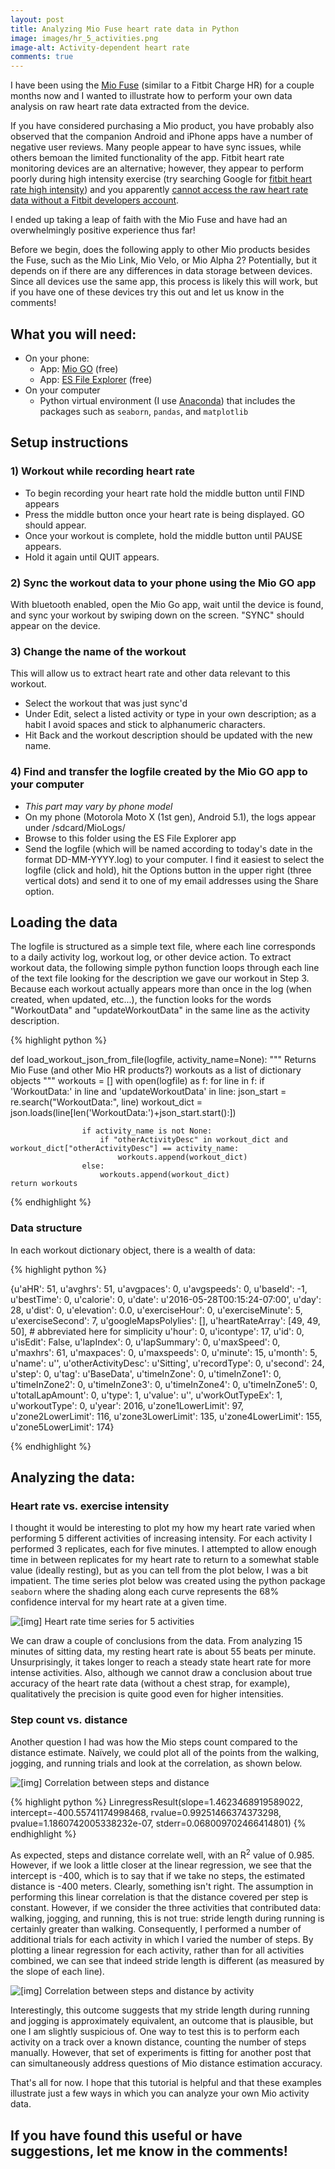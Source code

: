 ```yaml
---
layout: post
title: Analyzing Mio Fuse heart rate data in Python
image: images/hr_5_activities.png
image-alt: Activity-dependent heart rate
comments: true
---
```


I have been using the <a href="http://www.mioglobal.com/Mio-FUSE-Heart-Rate-Training-Activity-Tracker/Product.aspx" target="_blank">Mio Fuse</a> (similar to a Fitbit Charge HR) for a couple months now and I wanted to illustrate how to perform your own data analysis on raw heart rate data extracted from the device.

If you have considered purchasing a Mio product, you have probably also observed that the companion Android and iPhone apps have a number of negative user reviews. Many people appear to have sync issues, while others bemoan the limited functionality of the app. Fitbit heart rate monitoring devices are an alternative; however, they appear to perform poorly during high intensity exercise (try searching Google for <a href="https://www.google.com/search?q=fitbit%20heart%20rate%20high%20intensity" target="_blank">fitbit heart rate high intensity</a>) and you apparently <a href="https://community.fitbit.com/t5/Fitbit-com-Dashboard/Download-HeartRate-data/td-p/1212798" _target="blank">cannot access the raw heart rate data without a Fitbit developers account</a>.

I ended up taking a leap of faith with the Mio Fuse and have had an overwhelmingly positive experience thus far!

Before we begin, does the following apply to other Mio products besides the Fuse, such as the Mio Link, Mio Velo, or Mio Alpha 2? Potentially, but it depends on if there are any differences in data storage between devices. Since all devices use the same app, this process is likely this will work, but if you have one of these devices try this out and let us know in the comments!

## What you will need:
- On your phone:
    * App: <a href="https://play.google.com/store/apps/details?id=com.mioglobal.android.miogo&hl=en">Mio GO</a> (free)
    * App: <a href="https://play.google.com/store/apps/details?id=com.estrongs.android.pop&hl=en">ES File Explorer</a> (free)
- On your computer
    * Python virtual environment (I use <a href="https://www.continuum.io/why-anaconda">Anaconda</a>) that includes the packages such as `seaborn`, `pandas`, and `matplotlib`

## Setup instructions

### 1) Workout while recording heart rate
- To begin recording your heart rate hold the middle button until FIND appears
- Press the middle button once your heart rate is being displayed. GO should appear. 
- Once your workout is complete, hold the middle button until PAUSE appears. 
- Hold it again until QUIT appears.

### 2) Sync the workout data to your phone using the Mio GO app
With bluetooth enabled, open the Mio Go app, wait until the device is found, and sync your workout by swiping down on the screen. "SYNC" should appear on the device.

### 3) Change the name of the workout
This will allow us to extract heart rate and other data relevant to this workout.

- Select the workout that was just sync'd
- Under Edit, select a listed activity or type in your own description; as a habit I avoid spaces and stick to alphanumeric characters. 
- Hit Back and the workout description should be updated with the new name.

### 4) Find and transfer the logfile created by the Mio GO app to your computer
- *This part may vary by phone model* 
- On my phone (Motorola Moto X (1st gen), Android 5.1), the logs appear under /sdcard/MioLogs/
- Browse to this folder using the ES File Explorer app
- Send the logfile (which will be named according to today's date in the format DD-MM-YYYY.log) to your computer. I find it easiest to select the logfile (click and hold), hit the Options button in the upper right (three vertical dots) and send it to one of my email addresses using the Share option.


## Loading the data
The logfile is structured as a simple text file, where each line corresponds to a daily activity log, workout log, or other device action. To extract workout data, the following simple python function loops through each line of the text file looking for the description we gave our workout in Step 3. Because each workout actually appears more than once in the log (when created, when updated, etc...), the function looks for the words "WorkoutData" and "updateWorkoutData" in the same line as the activity description.


{% highlight python %}

def load_workout_json_from_file(logfile, activity_name=None):
    """ Returns Mio Fuse (and other Mio HR products?) workouts as a list of dictionary objects """
    workouts = []
    with open(logfile) as f:
            for line in f:
                if 'WorkoutData:' in line and 'updateWorkoutData' in line:
                    json_start = re.search("WorkoutData:", line)
                    workout_dict = json.loads(line[len('WorkoutData:')+json_start.start():])
                    
                    if activity_name is not None:
                        if "otherActivityDesc" in workout_dict and workout_dict["otherActivityDesc"] == activity_name:
                            workouts.append(workout_dict)
                    else:
                        workouts.append(workout_dict)
    return workouts

{% endhighlight %}


### Data structure

In each workout dictionary object, there is a wealth of data:

{% highlight python %}

{u'aHR': 51,
 u'avghrs': 51,
 u'avgpaces': 0,
 u'avgspeeds': 0,
 u'baseId': -1,
 u'bestTime': 0,
 u'calorie': 0,
 u'date': u'2016-05-28T00:15:24-07:00',
 u'day': 28,
 u'dist': 0,
 u'elevation': 0.0,
 u'exerciseHour': 0,
 u'exerciseMinute': 5,
 u'exerciseSecond': 7,
 u'googleMapsPolylies': [],
 u'heartRateArray': [49,
  49,
  50],  # abbreviated here for simplicity
u'hour': 0,
 u'icontype': 17,
 u'id': 0,
 u'isEdit': False,
 u'lapIndex': 0,
 u'lapSummary': 0,
 u'maxSpeed': 0,
 u'maxhrs': 61,
 u'maxpaces': 0,
 u'maxspeeds': 0,
 u'minute': 15,
 u'month': 5,
 u'name': u'',
 u'otherActivityDesc': u'Sitting',
 u'recordType': 0,
 u'second': 24,
 u'step': 0,
 u'tag': u'BaseData',
 u'timeInZone': 0,
 u'timeInZone1': 0,
 u'timeInZone2': 0,
 u'timeInZone3': 0,
 u'timeInZone4': 0,
 u'timeInZone5': 0,
 u'totalLapAmount': 0,
 u'type': 1,
 u'value': u'',
 u'workOutTypeEx': 1,
 u'workoutType': 0,
 u'year': 2016,
 u'zone1LowerLimit': 97,
 u'zone2LowerLimit': 116,
 u'zone3LowerLimit': 135,
 u'zone4LowerLimit': 155,
 u'zone5LowerLimit': 174}

{% endhighlight %}



## Analyzing the data:

### Heart rate vs. exercise intensity
I thought it would be interesting to plot my how my heart rate varied when performing 5 different activities of increasing intensity. For each activity I performed 3 replicates, each for five minutes. I attempted to allow enough time in between replicates for my heart rate to return to a somewhat stable value (ideally resting), but as you can tell from the plot below, I was a bit impatient. The time series plot below was created using the python package `seaborn` where the shading along each curve represents the 68% confidence interval for my heart rate at a given time.

<img class="centered_img" src="/images/hr_5_activities.png" alt="[img] Heart rate time series for 5 activities" />

We can draw a couple of conclusions from the data. From analyzing 15 minutes of sitting data, my resting heart rate is about 55 beats per minute. Unsurprisingly, it takes longer to reach a steady state heart rate for more intense activities. Also, although we cannot draw a conclusion about true accuracy of the heart rate data (without a chest strap, for example), qualitatively the precision is quite good even for higher intensities.  

### Step count vs. distance

Another question I had was how the Mio steps count compared to the distance estimate. Na&iuml;vely, we could plot all of the points from the walking, jogging, and running trials and look at the correlation, as shown below.

<img class="centered_img" src="/images/steps_vs_dist.png" alt="[img] Correlation between steps and distance" />

{% highlight python %}
LinregressResult(slope=1.4623468919589022, 
                 intercept=-400.55741174998468, 
                 rvalue=0.99251466374373298, 
                 pvalue=1.1860742005338232e-07, 
                 stderr=0.068009702466414801)
{% endhighlight %}

As expected, steps and distance correlate well, with an R<sup>2</sup> value of 0.985. However, if we look a little closer at the linear regression, we see that the intercept is -400, which is to say that if we take no steps, the estimated distance is -400 meters. Clearly, something isn't right. The assumption in performing this linear correlation is that the distance covered per step is constant. However, if we consider the three activities that contributed data: walking, jogging, and running, this is not true: stride length during running is certainly greater than walking. Consequently, I performed a number of additional trials for each activity in which I varied the number of steps. By plotting a linear regression for each activity, rather than for all activities combined, we can see that indeed stride length is different (as measured by the slope of each line). 

<img class="centered_img" src="/images/steps_vs_dist_by_activity.png" alt="[img] Correlation between steps and distance by activity" />

Interestingly, this outcome suggests that my stride length during running and jogging is approximately equivalent, an outcome that is plausible, but one I am slightly suspicious of. One way to test this is to perform each activity on a track over a known distance, counting the number of steps manually. However, that set of experiments is fitting for another post that can simultaneously address questions of Mio distance estimation accuracy.


That's all for now. I hope that this tutorial is helpful and that these examples illustrate just a few ways in which you can analyze your own Mio activity data. 
<br />

## If you have found this useful or have suggestions, let me know in the comments!
